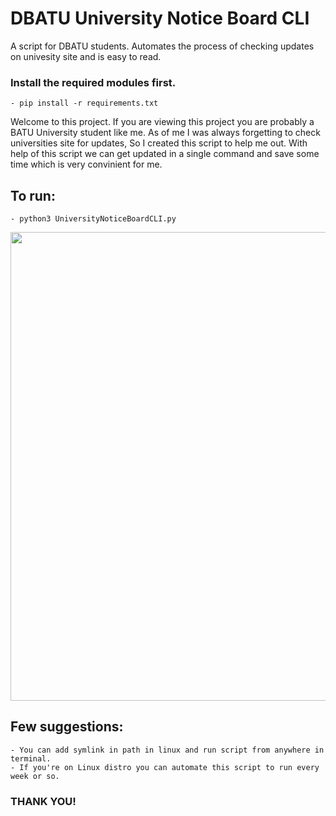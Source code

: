 <h1>DBATU University Notice Board CLI</h1>

A script for DBATU students. Automates the process of checking updates on univesity site and is easy to read.

<h3>Install the required modules first.</h3>

	- pip install -r requirements.txt


Welcome to this project.
	If you are viewing this project you are probably a BATU University student like me. 
As of me I was always forgetting to check universities site for updates, So I created this script to help me out.
With help of this script we can get updated in a single command and save some time which is very convinient for me.


<h2>To run:</h2>
	
	- python3 UniversityNoticeBoardCLI.py


<img src="https://imgur.com/rAJ34P6.png" width="750"> 



<h2>Few suggestions:</h2>

	- You can add symlink in path in linux and run script from anywhere in terminal.
	- If you're on Linux distro you can automate this script to run every week or so.


<h3>THANK YOU!</h3>
